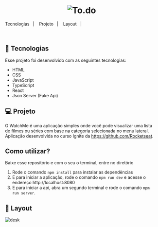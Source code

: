 <h1 align="center">
  <img alt="To.do" title="To.do" src="https://user-images.githubusercontent.com/77696623/137640391-597581c3-ea82-4108-b1ed-29eedf54da82.PNG" />
  
</h1>


<p align="center">

  <a href="#-tecnologias">Tecnologias</a>&nbsp;&nbsp;&nbsp;|&nbsp;&nbsp;&nbsp;
  <a href="#-projeto">Projeto</a>&nbsp;&nbsp;&nbsp;|&nbsp;&nbsp;&nbsp;
  <a href="#-layout">Layout</a>&nbsp;&nbsp;&nbsp;|&nbsp;&nbsp;&nbsp;
</p>

<br>

## 🚀 Tecnologias

Esse projeto foi desenvolvido com as seguintes tecnologias:

- HTML
- CSS
- JavaScript
- TypeScript
- React
- Json Server (Fake Api)
## 💻 Projeto

O WatchMe é uma aplicação simples onde você pode visualizar uma lista de filmes ou séries com base na categoria selecionada no menu lateral.
Aplicação desenvolvida no curso Ignite da https://github.com/Rocketseat.

## Como utilizar?

Baixe esse repositório e com o seu o terminal, entre no diretório

1. Rode o comando `npm install` para instalar as dependências
2. E para iniciar a aplicação, rode o comando `npm run dev` e acesse o endereço http://localhost:8080 
3. E para iniciar a api, abra um segundo terminal e rode o comando `npm run server`.

## 🔖 Layout

![desk](https://user-images.githubusercontent.com/77696623/137640721-0cec02d4-518c-4689-89cc-b7b1ca886b8f.PNG)


